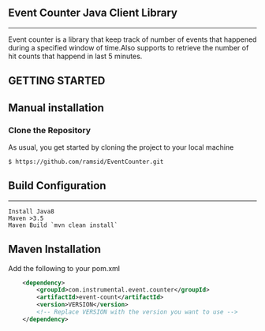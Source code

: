 ## Event Counter Java Client Library
  ------------------
 Event counter is a library that keep track of number of events that happened during a specified window of time.Also supports to retrieve the number of hit counts  that happend in last 5 minutes.

## GETTING STARTED

 Manual installation
-------------------

### Clone the Repository
As usual, you get started by cloning the project to your local machine
```
$ https://github.com/ramsid/EventCounter.git
```
## Build Configuration
   ------------------
    Install Java8
    Maven >3.5
    Maven Build `mvn clean install`


Maven Installation
------------------

Add the following to your pom.xml

```xml
    <dependency>
        <groupId>com.instrumental.event.counter</groupId>
        <artifactId>event-count</artifactId>
        <version>VERSION</version>
        <!-- Replace VERSION with the version you want to use -->
    </dependency>
```


